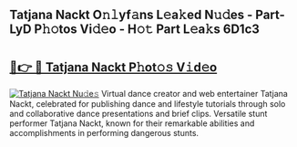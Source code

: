 ## Tatjana Nackt O𝚗𝚕yf𝚊ns L𝚎a𝚔ed N𝚞𝚍es - Part-LyD P𝚑𝚘tos Vi𝚍𝚎o - H𝚘𝚝 Part L𝚎a𝚔s 6D1c3

# <h2><a href="http://kfc5uzr.oniu.top/?m=Tatjana+Nackt">🔗👉 🔴 Tatjana Nackt P𝚑ot𝚘𝚜 V𝚒d𝚎o</a></h2>

[![Tatjana Nackt Nu𝚍e𝚜](https://i.imgur.com/0qMVB7G.gif)](http://kfc5uzr.oniu.top/?m=Tatjana+Nackt)
Virtual dance creator and web entertainer Tatjana Nackt, celebrated for publishing dance and lifestyle tutorials through solo and collaborative dance presentations and brief clips. Versatile stunt performer Tatjana Nackt, known for their remarkable abilities and accomplishments in performing dangerous stunts.  
